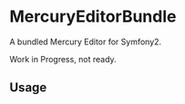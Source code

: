 MercuryEditorBundle
====================
A bundled Mercury Editor for Symfony2.

Work in Progress, not ready.

Usage
-----

